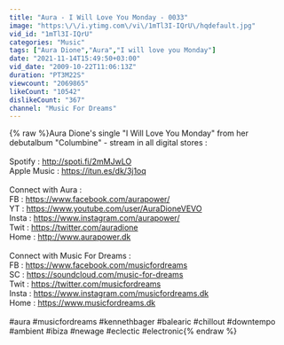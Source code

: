 ```yaml
---
title: "Aura - I Will Love You Monday - 0033"
image: "https:\/\/i.ytimg.com\/vi\/1mTl3I-IQrU\/hqdefault.jpg"
vid_id: "1mTl3I-IQrU"
categories: "Music"
tags: ["Aura Dione","Aura","I will love you Monday"]
date: "2021-11-14T15:49:50+03:00"
vid_date: "2009-10-22T11:06:13Z"
duration: "PT3M22S"
viewcount: "2069865"
likeCount: "10542"
dislikeCount: "367"
channel: "Music For Dreams"
---
```

{% raw %}Aura Dione's single &quot;I Will Love You Monday&quot; from her debutalbum &quot;Columbine&quot; - stream in all digital stores :<br /><br />Spotify : <a rel="nofollow" target="blank" href="http://spoti.fi/2mMJwLO">http://spoti.fi/2mMJwLO</a><br />Apple Music : <a rel="nofollow" target="blank" href="https://itun.es/dk/3j1oq">https://itun.es/dk/3j1oq</a><br /><br />Connect with Aura :<br />FB : <a rel="nofollow" target="blank" href="https://www.facebook.com/aurapower/">https://www.facebook.com/aurapower/</a><br />YT : <a rel="nofollow" target="blank" href="https://www.youtube.com/user/AuraDioneVEVO">https://www.youtube.com/user/AuraDioneVEVO</a><br />Insta : <a rel="nofollow" target="blank" href="https://www.instagram.com/aurapower/">https://www.instagram.com/aurapower/</a><br />Twit : <a rel="nofollow" target="blank" href="https://twitter.com/auradione">https://twitter.com/auradione</a><br />Home : <a rel="nofollow" target="blank" href="http://www.aurapower.dk">http://www.aurapower.dk</a><br /><br />Connect with Music For Dreams :<br />FB : <a rel="nofollow" target="blank" href="https://www.facebook.com/musicfordreams">https://www.facebook.com/musicfordreams</a><br />SC : <a rel="nofollow" target="blank" href="https://soundcloud.com/music-for-dreams">https://soundcloud.com/music-for-dreams</a> <br />Twit : <a rel="nofollow" target="blank" href="https://twitter.com/musicfordreams">https://twitter.com/musicfordreams</a><br />Insta : <a rel="nofollow" target="blank" href="https://www.instagram.com/musicfordreams.dk">https://www.instagram.com/musicfordreams.dk</a><br />Home : <a rel="nofollow" target="blank" href="https://www.musicfordreams.dk">https://www.musicfordreams.dk</a><br /><br />#aura #musicfordreams #kennethbager #balearic #chillout #downtempo #ambient #ibiza #newage #eclectic #electronic{% endraw %}

